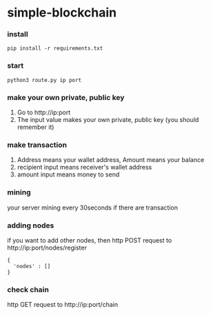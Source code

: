# simple-blockchain

### install
```
pip install -r requirements.txt
```

### start
```
python3 route.py ip port
```

### make your own private, public key

1. Go to http://ip:port
2. The input value makes your own private, public key (you should remember it)

### make transaction

1. Address means your wallet address, Amount means your balance
2. recipient input means receiver's wallet address
3. amount input means money to send

### mining

your server mining every 30seconds if there are transaction

### adding nodes

if you want to add other nodes, then
http POST request to http://ip:port/nodes/register
```
{
  'nodes' : []
}
```

### check chain

http GET request to http://ip:port/chain
